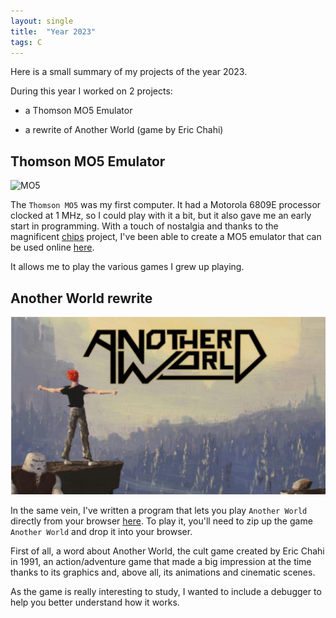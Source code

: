 ```yaml
---
layout: single
title:  "Year 2023"
tags: C
---
```


Here is a small summary of my projects of the year 2023.
<!--more-->

During this year I worked on 2 projects:

- a Thomson MO5 Emulator

- a rewrite of Another World (game by Eric Chahi)

## Thomson MO5 Emulator

![MO5](https://scemino.github.io/yame_wp/mo5/mo5.webp)

The `Thomson MO5` was my first computer. It had a Motorola 6809E processor clocked at 1 MHz, so I could play with it a bit, but it also gave me an early start in programming.
With a touch of nostalgia and thanks to the magnificent [chips](https://github.com/floooh/chips) project, I've been able to create a MO5 emulator that can be used online [here](https://scemino.github.io/yame_wp/).

It allows me to play the various games I grew up playing.

## Another World rewrite

![AnotherWorld](/assets/images/AnotherWorld.jpg)

In the same vein, I've written a program that lets you play `Another World` directly from your browser [here](https://scemino.github.io/raw_wp/).
To play it, you'll need to zip up the game `Another World` and drop it into your browser.

First of all, a word about Another World, the cult game created by Eric Chahi in 1991, an action/adventure game that made a big impression at the time thanks to its graphics and, above all, its animations and cinematic scenes.

As the game is really interesting to study, I wanted to include a debugger to help you better understand how it works.
